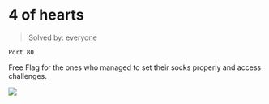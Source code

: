# 4 of hearts

> Solved by: everyone


    Port 80

Free Flag for the ones who managed to set their socks properly and access challenges.


![](https://i.imgur.com/01mrSd9.png)


